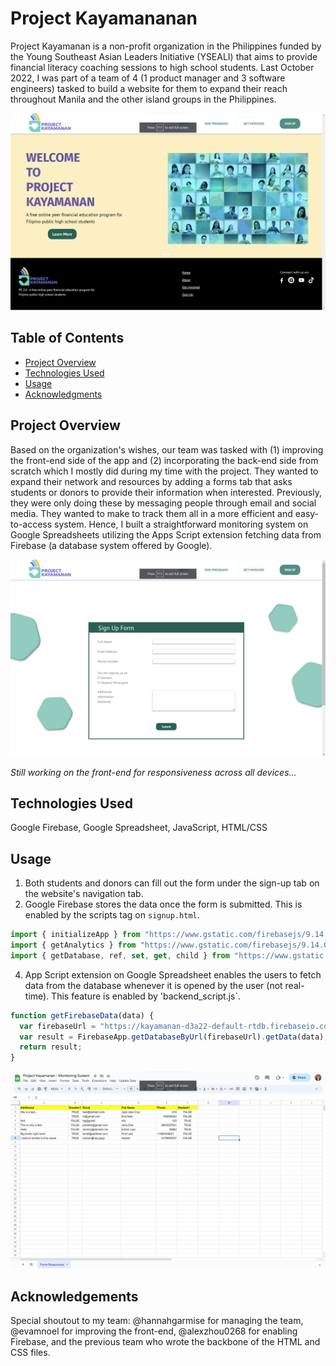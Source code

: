 # Project Kayamananan

Project Kayamanan is a non-profit organization in the Philippines funded by the Young Southeast Asian Leaders Initiative (YSEALI) that aims to provide financial literacy coaching sessions to high school students. Last October 2022, I was part of a team of 4 (1 product manager and 3 software engineers) tasked to build a website for them to expand their reach throughout Manila and the other island groups in the Philippines.

![](img/homepage.png)

## Table of Contents
- [Project Overview](#project-overview)
- [Technologies Used](#technologies-used)
- [Usage](#usage)
- [Acknowledgments](#acknowledgments)

## Project Overview

Based on the organization's wishes, our team was tasked with (1) improving the front-end side of the app and (2) incorporating the back-end side from scratch which I mostly did during my time with the project. They wanted to expand their network and resources by adding a forms tab that asks students or donors to provide their information when interested. Previously, they were only doing these by messaging people through email and social media. They wanted to make to track them all in a more efficient and easy-to-access system. Hence, I built a straightforward monitoring system on Google Spreadsheets utilizing the Apps Script extension fetching data from Firebase (a database system offered by Google).

![](img/signupform.png)

*Still working on the front-end for responsiveness across all devices...*

## Technologies Used

Google Firebase, Google Spreadsheet, JavaScript, HTML/CSS

## Usage

1. Both students and donors can fill out the form under the sign-up tab on the website's navigation tab.
2. Google Firebase stores the data once the form is submitted. This is enabled by the scripts tag on `signup.html`.

```JavaScript
import { initializeApp } from "https://www.gstatic.com/firebasejs/9.14.0/firebase-app.js";
import { getAnalytics } from "https://www.gstatic.com/firebasejs/9.14.0/firebase-analytics.js";
import { getDatabase, ref, set, get, child } from "https://www.gstatic.com/firebasejs/9.14.0/firebase-database.js";
```
4. App Script extension on Google Spreadsheet enables the users to fetch data from the database whenever it is opened by the user (not real-time). This feature is enabled by 'backend_script.js`.

```JavaScript
function getFirebaseData(data) {
  var firebaseUrl = "https://kayamanan-d3a22-default-rtdb.firebaseio.com"
  var result = FirebaseApp.getDatabaseByUrl(firebaseUrl).getData(data);
  return result;
}
```
![](img/spreadsheet.png)

## Acknowledgements

Special shoutout to my team: @hannahgarmise for managing the team, @evamnoel for improving the front-end, @alexzhou0268 for enabling Firebase, and the previous team who wrote the backbone of the HTML and CSS files.

